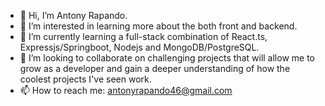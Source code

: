 - 👋 Hi, I’m Antony Rapando.
- 👀 I’m interested in learning more about the both front and backend.
- 🌱 I’m currently learning a full-stack combination of React.ts, Expressjs/Springboot, Nodejs and MongoDB/PostgreSQL.
- 💞️ I’m looking to collaborate on challenging projects that will allow me to grow as a developer and gain a deeper understanding
      of how the coolest projects I've seen work.
- 📫 How to reach me: antonyrapando46@gmail.com

<!---
Ace1012/Ace1012 is a ✨ special ✨ repository because its `README.md` (this file) appears on your GitHub profile.
You can click the Preview link to take a look at your changes.
--->
